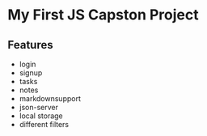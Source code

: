 # My First JS Capston Project

## Features

- login
- signup
- tasks
- notes
- markdownsupport
- json-server
- local storage
- different filters